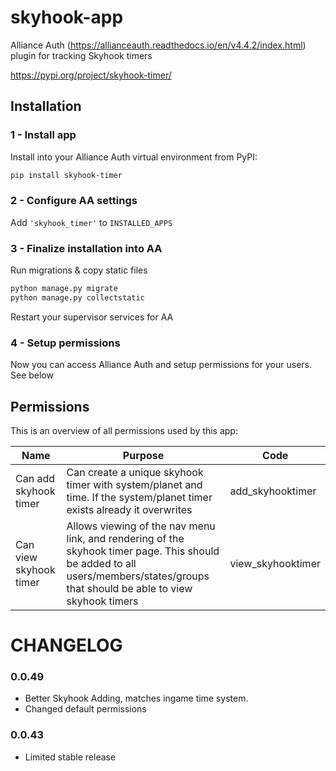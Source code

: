 # skyhook-app
Alliance Auth (https://allianceauth.readthedocs.io/en/v4.4.2/index.html) plugin for tracking Skyhook timers

https://pypi.org/project/skyhook-timer/


## Installation

### 1 - Install app

Install into your Alliance Auth virtual environment from PyPI:

```bash
pip install skyhook-timer
```

### 2 - Configure AA settings

Add `'skyhook_timer'` to `INSTALLED_APPS`

### 3 - Finalize installation into AA

Run migrations & copy static files

```bash
python manage.py migrate
python manage.py collectstatic
```

Restart your supervisor services for AA

### 4 - Setup permissions

Now you can access Alliance Auth and setup permissions for your users. See below

## Permissions

This is an overview of all permissions used by this app:

Name | Purpose | Code
-- | -- | --
Can add skyhook timer | Can create a unique skyhook timer with system/planet and time. If the system/planet timer exists already it overwrites | add_skyhooktimer
Can view skyhook timer | Allows viewing of the nav menu link, and rendering of the skyhook timer page. This should be added to all users/members/states/groups that should be able to view skyhook timers | view_skyhooktimer

# CHANGELOG

### 0.0.49
- Better Skyhook Adding, matches ingame time system.
- Changed default permissions

### 0.0.43
- Limited stable release
